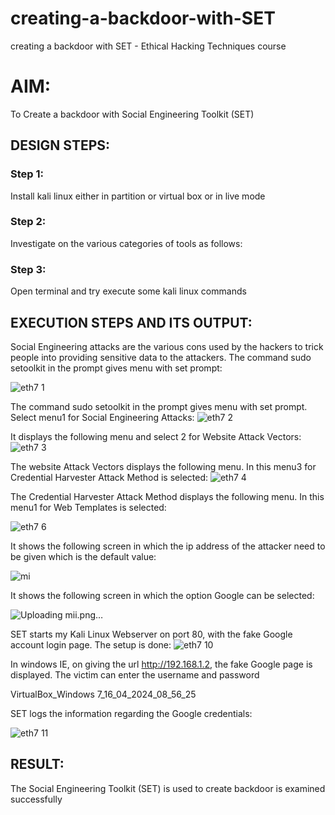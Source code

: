 # creating-a-backdoor-with-SET
creating a backdoor with SET - Ethical Hacking Techniques course

# AIM:
To Create a backdoor with Social Engineering Toolkit (SET)

## DESIGN STEPS:

### Step 1:

Install kali linux either in partition or virtual box or in live mode


### Step 2:

Investigate on the various categories of tools as follows:

### Step 3:

Open terminal and try execute some kali linux commands

## EXECUTION STEPS AND ITS OUTPUT:
Social Engineering attacks are the various cons used by the hackers to trick people into providing sensitive data to the attackers. 
The command sudo setoolkit in the prompt gives menu with set prompt:

![eth7 1](https://github.com/Rajeshanbu/creating-a-backdoor-with-SET/assets/118924713/d068e7c5-191c-4143-9c83-513c167fbd11)

The command sudo setoolkit in the prompt gives menu with set prompt. Select menu1 for Social Engineering Attacks:
![eth7 2](https://github.com/Rajeshanbu/creating-a-backdoor-with-SET/assets/118924713/31fc4732-1cea-4fcd-8348-48813725a15c)


It displays the following menu and select 2 for Website Attack Vectors:
![eth7 3](https://github.com/Rajeshanbu/creating-a-backdoor-with-SET/assets/118924713/79f5b347-954d-482d-b751-6fdd27ce3a95)


The website Attack Vectors displays the following menu. In this menu3 for Credential Harvester Attack Method is selected:
![eth7 4](https://github.com/Rajeshanbu/creating-a-backdoor-with-SET/assets/118924713/706953ed-89ca-439b-8382-0d8ffb24053f)


The Credential Harvester Attack Method displays the following menu. In this menu1 for Web Templates is selected:

![eth7 6](https://github.com/Rajeshanbu/creating-a-backdoor-with-SET/assets/118924713/6198f175-3d09-4f61-9607-9c83b04e5940)

It shows the following screen in which the ip address of the attacker need to be given which is the default value:

![mi](https://github.com/Rajeshanbu/creating-a-backdoor-with-SET/assets/118924713/677831d0-9c0b-4486-880a-93326091f03e)



It shows the following screen in which the option Google can be selected:

![Uploading mii.png…]()


SET starts my Kali Linux Webserver on port 80, with the fake Google account login page. The setup is done:
![eth7 10](https://github.com/Rajeshanbu/creating-a-backdoor-with-SET/assets/118924713/1f5305b5-9879-4af3-911c-d42d0992aeba)


In windows IE, on giving the url http://192.168.1.2, the fake Google page is displayed. The victim can enter the username and password

VirtualBox_Windows 7_16_04_2024_08_56_25

SET logs the information regarding the Google credentials:


![eth7 11](https://github.com/Rajeshanbu/creating-a-backdoor-with-SET/assets/118924713/816b9b56-d4a6-4fce-9c72-943596b91543)



## RESULT:
The Social Engineering Toolkit (SET) is used to create backdoor is  examined successfully
